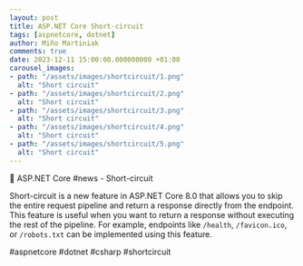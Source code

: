 ```yaml
---
layout: post
title: ASP.NET Core Short-circuit
tags: [aspnetcore, dotnet]
author: Miňo Martiniak
comments: true
date: 2023-12-11 15:00:00.000000000 +01:00
carousel_images:
- path: "/assets/images/shortcircuit/1.png"
  alt: "Short circuit"
- path: "/assets/images/shortcircuit/2.png"
  alt: "Short circuit"
- path: "/assets/images/shortcircuit/3.png"
  alt: "Short circuit"
- path: "/assets/images/shortcircuit/4.png"
  alt: "Short circuit"
- path: "/assets/images/shortcircuit/5.png"
  alt: "Short circuit"
---
```


🚀 ASP.NET Core #news - Short-circuit

Short-circuit is a new feature in ASP.NET Core 8.0 that allows you to skip the entire request pipeline and return a response directly from the endpoint. This feature is useful when you want to return a response without executing the rest of the pipeline. For example, endpoints like `/health`, `/favicon.ico`, or `/robots.txt` can be implemented using this feature.

#aspnetcore #dotnet #csharp #shortcircuit